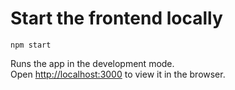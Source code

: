 # Start the frontend locally
 `npm start`

Runs the app in the development mode.\
Open [http://localhost:3000](http://localhost:3000) to view it in the browser.